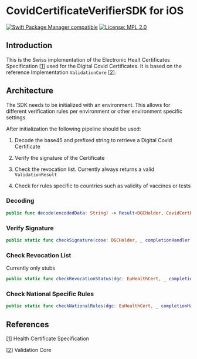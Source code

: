 # CovidCertificateVerifierSDK for iOS

[![Swift Package Manager compatible](https://img.shields.io/badge/SPM-%E2%9C%93-brightgreen.svg?style=flat)](https://github.com/apple/swift-package-manager)
[![License: MPL 2.0](https://img.shields.io/badge/License-MPL%202.0-brightgreen.svg)](https://github.com/admin-ch/CovidCertificate-SDK-iOS/blob/main/LICENSE)
 
 ## Introduction

This is the Swiss implementation of the Electronic Healt Certificates Specification [[1](https://github.com/ehn-digital-green-development/hcert-spec)] used for the Digital Covid Certificates. It is based on the reference Implementation `ValidationCore` [[2](https://github.com/ehn-digital-green-development/ValidationCore/tree/main/Sources/ValidationCore)]. 
 ## Architecture

The SDK needs to be initialized with an environment. This allows for different verification rules per environment or other environment specific settings.

After initialization the following pipeline should be used:

1) Decode the base45 and prefixed string to retrieve a Digital Covid Certificate

2) Verify the signature of the Certificate

3) Check the revocation list. Currently always returns a valid `ValidationResult`

4) Check for rules specific to countries such as validity of vaccines or tests

### Decoding
```swift
public func decode(encodedData: String) -> Result<DGCHolder, CovidCertError>
```

### Verify Signature
```swift
public static func checkSignature(cose: DGCHolder, _ completionHandler: @escaping (Result<ValidationResult, ValidationError>) -> Void)
```

### Check Revocation List
Currently only stubs
```swift
public static func checkRevocationStatus(dgc: EuHealthCert, _ completionHandler: @escaping (Result<ValidationResult, ValidationError>) -> Void)
```

### Check National Specific Rules
```swift
public static func checkNationalRules(dgc: EuHealthCert, _ completionHandler: @escaping (Result<VerificationResult, NationalRulesError>) -> Void)
```

 ## References
[[1](https://github.com/ehn-digital-green-development/hcert-spec)] Health Certificate Specification

[[2](https://github.com/ehn-digital-green-development/ValidationCore/tree/main/Sources/ValidationCore)] Validation Core